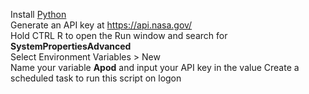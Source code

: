 Install <a href="https://www.python.org/downloads/">Python</a><br>
Generate an API key at <a href="https://api.nasa.gov/">https://api.nasa.gov/</a><br>
Hold CTRL R to open the Run window and search for <strong>SystemPropertiesAdvanced</strong><br>
Select Environment Variables > New<br>
Name your variable <strong>Apod</strong> and input your API key in the value
Create a scheduled task to run this script on logon
